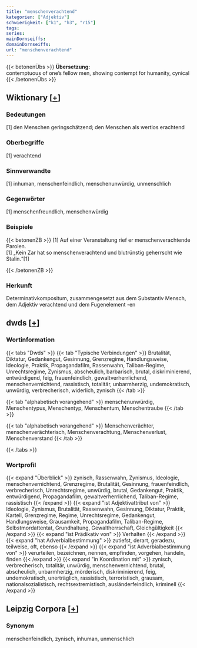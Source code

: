 ```yaml
---
title: "menschenverachtend"
kategorien: ["Adjektiv"]
schwierigkeit: ["k1", "h3", "r15"]
tags:
series:
mainDornseiffs:
domainDornseiffs:
url: "menschenverachtend"
---
```


{{< betonenÜbs >}}
**Übersetzung:**  
contemptuous of one’s fellow men, showing contempt for humanity, cynical  
{{< /betonenÜbs >}}

## Wiktionary [[+](https://de.wiktionary.org/wiki/menschenverachtend)]

### Bedeutungen
[1] den Menschen geringschätzend; den Menschen als wertlos erachtend  

### Oberbegriffe
[1] verachtend  

### Sinnverwandte
[1] inhuman, menschenfeindlich, menschenunwürdig, unmenschlich  

### Gegenwörter
[1] menschenfreundlich, menschenwürdig  

### Beispiele
{{< betonenZB >}}
[1] Auf einer Veranstaltung rief er menschenverachtende Parolen.  
[1] „Kein Zar hat so menschenverachtend und blutrünstig geherrscht wie Stalin.“[1]  

{{< /betonenZB >}}
### Herkunft
Determinativkompositum, zusammengesetzt aus dem Substantiv Mensch, dem Adjektiv verachtend und dem Fugenelement -en  



## dwds [[+](https://www.dwds.de/wb/menschenverachtend)]

### Wortinformation
{{< tabs "Dwds" >}}
{{< tab "Typische Verbindungen" >}}
Brutalität, Diktatur, Gedankengut, Gesinnung, Grenzregime, Handlungsweise, Ideologie, Praktik, Propagandafilm, Rassenwahn, Taliban-Regime, Unrechtsregime, Zynismus, abscheulich, barbarisch, brutal, diskriminierend, entwürdigend, feig, frauenfeindlich, gewaltverherrlichend, menschenvernichtend, rassistisch, totalitär, unbarmherzig, undemokratisch, unwürdig, verbrecherisch, widerlich, zynisch
{{< /tab >}}

{{< tab "alphabetisch vorangehend" >}}
menschenunwürdig, Menschentypus, Menschentyp, Menschentum, Menschentraube
{{< /tab >}}

{{< tab "alphabetisch vorangehend" >}}
Menschenverächter, menschenverächterisch, Menschenverachtung, Menschenverlust, Menschenverstand
{{< /tab >}}

{{< /tabs >}}

### Wortprofil
{{< expand "Überblick" >}} zynisch, Rassenwahn, Zynismus, Ideologie, menschenvernichtend, Grenzregime, Brutalität, Gesinnung, frauenfeindlich, verbrecherisch, Unrechtsregime, unwürdig, brutal, Gedankengut, Praktik, entwürdigend, Propagandafilm, gewaltverherrlichend, Taliban-Regime, rassistisch {{< /expand >}}
{{< expand "ist Adjektivattribut von" >}} Ideologie, Zynismus, Brutalität, Rassenwahn, Gesinnung, Diktatur, Praktik, Kartell, Grenzregime, Regime, Unrechtsregime, Gedankengut, Handlungsweise, Grausamkeit, Propagandafilm, Taliban-Regime, Selbstmordattentat, Grundhaltung, Gewaltherrschaft, Gleichgültigkeit {{< /expand >}}
{{< expand "ist Prädikativ von" >}} Verhalten {{< /expand >}}
{{< expand "hat Adverbialbestimmung" >}} zutiefst, derart, geradezu, teilweise, oft, ebenso {{< /expand >}}
{{< expand "ist Adverbialbestimmung von" >}} verurteilen, bezeichnen, nennen, empfinden, vorgehen, handeln, finden {{< /expand >}}
{{< expand "in Koordination mit" >}} zynisch, verbrecherisch, totalitär, unwürdig, menschenvernichtend, brutal, abscheulich, unbarmherzig, mörderisch, diskriminierend, feig, undemokratisch, unerträglich, rassistisch, terroristisch, grausam, nationalsozialistisch, rechtsextremistisch, ausländerfeindlich, kriminell {{< /expand >}}

## Leipzig Corpora [[+](https://corpora.uni-leipzig.de/en/res?word=menschenverachtend&corpusId=deu_newscrawl-public_2018)]


### Synonym
menschenfeindlich, zynisch, inhuman, unmenschlich

